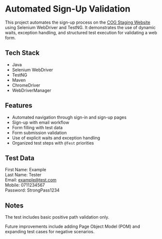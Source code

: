 # Automated Sign-Up Validation

This project automates the sign-up process on the [COG Staging Website](https://cog-stg.incubatelabs.com/) using Selenium WebDriver and TestNG. It demonstrates the use of dynamic waits, exception handling, and structured test execution for validating a web form.

## Tech Stack

- Java
- Selenium WebDriver
- TestNG
- Maven
- ChromeDriver
- WebDriverManager

## Features

- Automated navigation through sign-in and sign-up pages
- Sign-up with email workflow
- Form filling with test data
- Form submission validation
- Use of explicit waits and exception handling
- Organized test steps with `@Test` priorities

## Test Data

First Name: Example  
Last Name: Tester  
Email: example@test.com  
Mobile: 0711234567  
Password: StrongPass1234

## Notes
The test includes basic positive path validation only.

Future improvements include adding Page Object Model (POM) and expanding test cases for negative scenarios.
